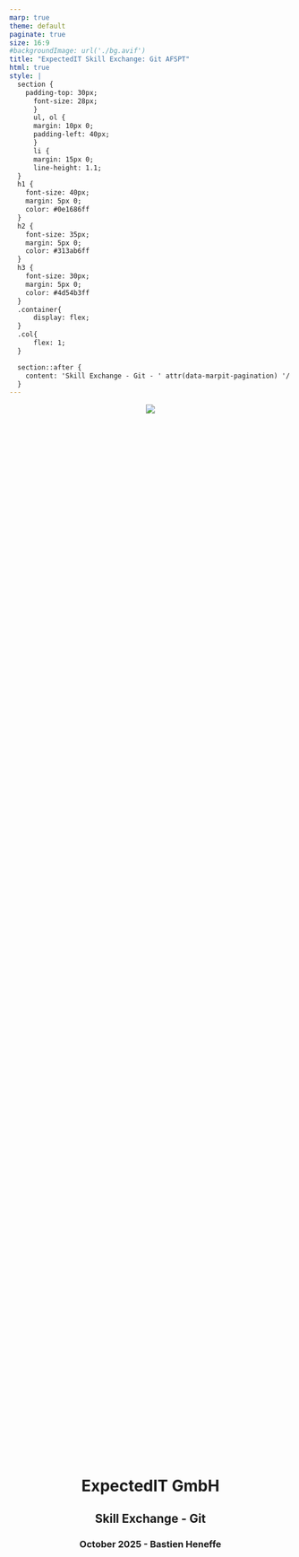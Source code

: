 ```yaml
---
marp: true
theme: default
paginate: true
size: 16:9
#backgroundImage: url('./bg.avif')
title: "ExpectedIT Skill Exchange: Git AFSPT"
html: true
style: |
  section {
    padding-top: 30px;
      font-size: 28px;
      }
      ul, ol {
      margin: 10px 0;
      padding-left: 40px;
      }
      li {
      margin: 15px 0;
      line-height: 1.1;
  }
  h1 {
    font-size: 40px;
    margin: 5px 0;
    color: #0e1686ff
  }
  h2 {
    font-size: 35px;
    margin: 5px 0;
    color: #313ab6ff
  }
  h3 {
    font-size: 30px;
    margin: 5px 0;
    color: #4d54b3ff
  }
  .container{
      display: flex;
  }
  .col{
      flex: 1;
  }

  section::after {
    content: 'Skill Exchange - Git - ' attr(data-marpit-pagination) '/' attr(data-marpit-pagination-total);
  }
---
```



<div class="container">
<div class="col">
<center>
<img src="xkcd-1597.png">
</center>
</div>
<div class="col">
<div style="display: flex; align-items: center; justify-content: center; height: 100%;">
<div style="text-align: center;">

# ExpectedIT GmbH
## Skill Exchange - Git 
### October 2025 - Bastien Heneffe

</div>
</div>
</div>
</div>

---
# Scope
- 🛠️ [**Tools**](#tools) recommendations, to go beyond the git CLI
- ⚡  [**Tips**](#tips) 4 warm-up slides
- 🎯 [**Problems/Solutions**](#probs) 12 annoying scenarios
- 📋 [**Methodology**](#methodo) subjects to discuss

#
*Don't hesitate to interrupt to ask questions.* ✋/💬

---
# Audience: Rate yourself


<center>
<img src="intro_image.webp" width="700">
</center>

---
<center>

# 🛠️ Tools<a id="tools"></a>

<img src="xkcd-1343.png" width="700">
</center>



---
# Recommended tools - TUI
## Command Line
- **Built-in**: `git log --oneline --graph`
- Ensure you have [**git completion**](https://raw.githubusercontent.com/git/git/master/contrib/completion/git-completion.bash) enabled
- git status in **prompt**: custom `PS1` or plugins [bash-it](https://github.com/Bash-it/bash-it), [oh-my-zsh](https://ohmyz.sh/), [oh-my-bash](https://github.com/ohmybash/oh-my-bash), ...
- **tig** - Terminal UI for browsing git history with vim-like navigation
- **lazygit** - Terminal UI with mouse support for git operations

---
# Recommended tools - GUI

## VS Code Integration
- Built-in **Source control panel**
  Graph, wrap for most common git commands, Copilot interactions, ...
- **GitLens / [GitLess](https://marketplace.visualstudio.com/items?itemName=maattdd.gitless)** extension
  Interactive rebase helper, in-code git blame info, ...
  *Avoid the bloatware:  Gitless forked before premium features*
- **[GitHub Pull Requests](https://marketplace.visualstudio.com/items?itemName=GitHub.vscode-pull-request-github)** extension
  Integration for merge request, review, etc.
- **[GitHub Action](https://marketplace.visualstudio.com/items?itemName=GitHub.vscode-github-actions)** extension
  Integration of CI / workflow
- **[GitHub Copilot](https://marketplace.visualstudio.com/items?itemName=GitHub.copilot)** extension
  smart actions: commit message, add commit # to context, etc.

---

<center>

# 🛠️ Tips<a id="tips"></a>
<img src="xkcd-1685.png" width="400">
</center>

---
# Tip 1: "Oops, wrong commit!"

## The solutions
- ✏️ **Modify**:
  - `git add ...` - stage what is missing
  - `git commit --amend` - Commit staged changes and edit commit message
  - `git commit --amend --no-edit` - Commit staged changes (keep same message)
- ↩️ **Undo**:
  - `git reset HEAD~1` - Undo last commit, keep changes
  - `git reset --hard HEAD~1` - Undo commit and changes
  - `git revert -m 1 <merge-commit-hash>` - Undo a merge with ancestors

*(We're warming-up, push force stuff will come later)*

---
# Tip 2: "I always forget the args of git checkout"

Use the user-friendly `git switch` and `git restore`
- 🌿 **Make a branch**:
  - Use `git switch -c <new-branch> <start-point>`
  - instead of  `git checkout <start-point> ; git checkout -b <new-branch>`
- ↩️ **Restore a file** deleted by mistake 
  - Use `git restore --source=<commit> <files>`
  - instead of  `git checkout <commit-hash> -- <files>`
- 🔀 **Switch to the previous branch**
  - `git switch -`

---
# Tip 3: Temporary work management

## Quick stashing for context switches  
- `git stash` - Save work temporarily
- `git stash list` - See all stashes
- `git stash pop` - Restore saved work
- `git stash -m "foo bar"` - Save work temporarily, with a description
- `git stash pop {ID}` - Restore saved work in stash entry {ID}

## Be careful
- More complex stash usages and commands (clear/store/save/...) available
- 💡 *Recommendation*: use developement branches instead, as recovery is more complex with stash


---
# Tip 4: Clean up your workspace

## Deal with untracked files safely
- 🔍 **Preview cleanup**: `git clean -n` (dry run)
- 🧹 **Remove untracked files**: `git clean -fd`  
- 📝 **Update .gitignore**: Add patterns for build files, logs, etc.
- 💾 **Stash untracked too**: `git stash -u` (safer than deleting)


---


<center>

# 🎯 Some annoying scenarios<a id="probs"></a>

<img src="xkcd-1296.png" width="700">
</center>


---
# Problem 1: "I want to move my branch"

## The situation
```
You created feature-fpga from old-main, but want it based on new-main
Or you want to move hotfix-memory-leak from develop to main
```

## The solutions
- 🩹 Apply single commit to current branch:
  - `git switch <new-base> ; git cherry-pick <commit>`
- 🚚 Move entire branch: 
  - `git rebase --onto <new-base> <branch>`
- 🛡️ **Safety tip**: Create backup branch first: `git branch backup-foo-bar`


---
# Problem 2: When did I introduce this 🪳 feature ?
## Situation
I need to find when I inserted a bug in a large git history.

## Solution
```bash
git bisect start
git bisect bad HEAD           # Current version has bug
git bisect good v2.1.0       # v2.1.0 was working fine
# Git checks out a commit in the middle
# Test your application (run tests, manual check...)
git bisect good              # If this version works
git bisect bad               # If this version has the bug
# Repeat until Git finds the exact commit
git bisect reset             # Return to original branch
```

**Tip**: Automate with `git bisect run <test-command>`


---
# Problem 3: "Need to combine commits"

## The situation: a (not so) messy history
```git
* 5892f7f (origin/my_branch) SPI synthesis warnings fixes
* 86c3029 to be removed
* 5e74ac3 UART lint/typo fixes
* 59c5c4e Add SPI iternface
* 4fc6024 Simu fix UART
* a43e4c9 Add UART controller
* f5ff2fc (origin/main) Initial commit
```

## What we want
```git
* bbbbbbbb (origin/my_branch) Add SPI interface
* aaaaaaaa Add UART controller
* f5ff2fc (origin/main) Initial commit
```

## Solution: Interactive Rebase!

---
# Interactive Rebase explained

## Start rebase
```bash
git rebase -i         # scope = last unpushed commits
git rebase -i HEAD~5  # scope = last 5 commits
git rebase -i main    # scope = commits since current main branch
```
## A text editor opens, for each commit you can:
- **`p, pick f0cacc1a`** - Keep this commit
- **`r, reword 0d15ea5e`** - Change commit message
- **`s, squash deadc0de`** - Squash with previous commit, will open commit message edit
- **`f, fixup 8badf00d`** - same as squash, but just take the preceeding commit message
- **`d, drop baddcafe`** - Delete this commit (equivalent to removing the line)
- (and much more **break/label/run/edit/merge/exec/...**)

---
# Back to example
Run command:
```bash
git rebase -i origin/main
```

In the opening text editor:
```bash
pick   a43e4c9 Add UART controller
fixup  4fc6024 Simu fix UART                   # Merge into previous  
fixup  5e74ac3 UART lint/typo fixes            # Merge into previous    
pick   59c5c4e Add SPI iternface
drop   86c3029 to be removed                   # Delete this commit  
squash 5892f7f SPI synthesis warnings fixes    # Merge & edit message

```

---
# Getting conflicts?

- First check your scope!
- If expected conflicts, same procedure as for merge requests
- you're done:  `git rebase --continue`
- Panic button: `git rebase --abort`

---
# When to do rebase

## ✅ Safe to rebase:
- Your local work in progress branch (encouraged!)
- Your feature branch, if not shared with others
- Before issueing a merge request
- As part of the merge process

## ⚠️ Don't _sliently_ rebase if:
- It's a shared feature branch
- Other people have pulled your branch
- Another branch started from the one you want to rebase

## ⚠️ Never rebase:
- a public branch, such as main

---
# Problem 4: "Now what? Can I push?"

## The situation
- You did a `git rebase -i`, or a `git commit --amend`, or any other local changes
- Your tree is now out of sync with remote server
- Git refuses to push with regular `git push`

## The solutions
 - The good ol' one - ⚠️ Danger zone
  `git push --force`
 - The safer solution
`git push --force-with-lease`

**`--force-with-lease`** checks if someone else pushed changes first!


---
# Problem 5: "Oops, rebase screw up, I lost my changes"

## Git Remembers (almost) everything

```bash
git reflog  # Shows ALL your local actions
```
But when in doubt, don't hesitate create a local backup branch/tag before rebasing (easy to manipulate)

## Recovery Examples
```bash
# Find your lost commit
git reflog
# Reset to that commit
git reset --hard 01b0cad0
# Or create a new branch from it
git switch -c recovery 01b0cad0
```


---
# Problem 6: "During a rebase, I lost myself"

## 🧭 Solutions:
 - run `git status` - Shows current step, completed steps, and remaining steps
 - run `git log --oneline -1` - Shows the current commit you're working on
 - run `git rebase --edit-todo` - Opens the todo list in an editor to see all steps, can modify the plan
 - Read `.git/rebase-merge/done` & `.git/rebase-merge/git-rebase-todo` - Direct access to rebase progress files


---
# Problem 7: "I need to do some stuff during rebase"

## Situation
- Update a specific commit in the tree (split, drop partial changes, ...)
- Do some task at a given commit
- Run script on each commits

## Rebase commands to the rescue
- **`edit`** - Stop at this commit to make changes, then `git rebase --continue`
- **`break`** - Pause rebase unconditionally for manual intervention
- **`run`** - Execute command automatically (e.g., `run make test`)

*Tip: put a break as last git-rebase-todo for complex interactive rebase -> will git you opportunity to --abort*

---

## Example Situation
You made one big commit that should have been 2 separated commits

## Solution 🪓
```bash
git rebase -i HEAD~1     # Select commit to split
# Change 'pick' to 'edit' for the target commit
git reset HEAD~1         # Unstage everything 
git add -p               # Selectively stage first commit
git commit -m "Do changes A"
git add .                # Stage remaining changes
git commit -m "Do changes B" 
git rebase --continue    # Finish the rebase
```


---
# Problem 8: "Merge Conflicts! Help!"

## The situation
The `<<<<<<<`, `=======`, `>>>>>>>` curse

## Tips
- Use a good 3-way editor to resolve conflict (VS code built-in, meld, etc.)
- Use merge strategy for faster resolution
  - `git checkout --ours <path>`: Always take your side
  - `git checkout --theirs <path>`: Always take remote side
- To continue once done: `git rebase --continue` or `git merge --continue`
  - ⚠️ don't confuse it with `commit --amend`

## 🛡️ Prevention:
- Avoid large merges by rebasing frequently

---
# Problem 9: "My colleague force-pushed on my branch!"

## The situation 
Colleague used `git push --force` after rebasing on a branch, and you had local changes on it...

## The solution
Auto rebase at pull work in 87.6% of the cases
```bash
git fetch
git pull --rebase
```

## 🛡️ Prevention
- Use separate branches


---
# Problem 10: "Rebasing stacked branches is annoying"

## The situation
```bash
-> old-start -> dev-feature -> sub-feature
           \--> new-start
```
You want to rebase `dev-feature` on `new-start`, but `sub-feature` depends on it

## The solution
```bash
# Manually:
git rebase dev-feature                --onto new-start 
git rebase sub-feature                --onto dev-feature

# Automatically:
git rebase dev-feature --update-refs  --onto main 
```
Enable by default ? `git config --global --add --bool rebase.updateRefs true`


*[🌐 Some blog entry about this](https://andrewlock.net/working-with-stacked-branches-in-git-is-easier-with-update-refs/)*


---
# Problem 11: "How to help future-me's `rebase -i`"
## The solution
### Mark at commit time:
```bash
git commit --fixup=HEAD      # Will add fixup on given commit
git commit --squash=HEAD     # Will add squash on given commit
git commit --fixup=01b0cad0  # Will add fixup on given commit
```
### At rebase time:
Call `git rebase -i --autosquash` 
or have it set by default `git config --global rebase.autosquash true` 

The git-rebase-todo will be automatically populated for the marked commits.



---
# Problem 12: "I want to `rebase -i` with some merges"
### Quick pointers
git-rebase-todo commands can include:
- `label`: Create a reference point for later use (like a bookmark)
- `merge`: Recreate a merge commit with specified parents
- `reset`: Move HEAD to a labeled commit (reset to a bookmark)

To rework branches that contain merges: 
- `git rebase -i --rebase-merges`

### Links
🌐 [Examples from git doc](https://git-scm.com/docs/git-rebase#_rebasing_merges)
🌐 [Blog entry](https://medium.com/@marcoscannabrava/git-rewriting-history-with-rebase-4093802fe173)

---
# 💬 Discussion Topics<a id="methodo"></a>
1. Commit Message Standards
2. Branch workflow
3. Use of git hooks
4. Use of co-authors
5. GitHub Forks: public vs private

---

# Discussion Topic 1: Commit Message Standards

## Popular Formats
🌐 [**Conventional Commits**](https://www.conventionalcommits.org/): `type(scope): description`
  - Examples: `feat(uart): add baud rate configuration`, `fix(spi): resolve clock timing issue`
  - Types: `feat`, `fix`, `docs`, `style`, `refactor`, `test`, `chore`
- **Angular Style**: Similar to conventional commits
- **50/72 Rule**: 50 chars max for title, 72 for body lines.

## Tools to Help
- Git templates: `git config commit.template SOMEPATH/.gitmessage`
- GitHub Copilot: Analyze diff and suggest messages

---

# Discussion Topic 2: Branch workflow

## Rebase vs Squash Strategy
- **Interactive rebase** to group logical changes:
  - Keep commits to a "reasonable" amount
  - Each commit should build successfully (CI-friendly)
  - Commit messages must tell a story
- **Rebase onto main** to avoid "merge bubbles"?
  - Use `git rebase main` instead of `git merge main`
  - Keeps linear history, easier to follow and bisect 


---
# Discussion Topic 3: Use of git hooks

## What are Git Hooks?
Scripts that run automatically at certain Git events (commit, push, merge, etc.)
*Can be seen as some kind of CI at user side.*

## Common Use Cases
- **Pre-commit**: Lint code, run tests, check formatting
- **Commit-msg**: Validate commit message format
- **Pre-push**: Run full test suite before pushing
- **Post-receive**: Deploy code, send notifications

## Implementation
- Scripts in `.git/hooks/` (local) or server-side
- Tools: **pre-commit** (Python)

---

# Discussion Topic 4: Use of Co-authors

### What are Co-authors?
Give credit to multiple contributors on a single commit

### How to Add Co-authors
Add to commit message body:
```
feat: implement new feature

Some description of the changes.

Co-authored-by: Jane Doe <jane@example.com>
Co-authored-by: John Smith <john@example.com>
```

### Tools & Tips
- **VS Code**: GitLens extension helps with co-author suggestions
- Shows up in GitHub (history, stats, ...)


---
# Discussion Topic 5: GitHub Forks: public vs private

### How to make a fork
 - Click fork button *<- Stop here for public fork*
 - Settings -> General -> Leave fork network
 - Settings -> General -> Change visibility to Private
 - Add a remote repo for pulling updates: `git remote add upstream <original>`

### When to Keep Public vs Private
- **Keep public** when:
  - Planning to contributing back to open source
  - No corporate/sensitive code involved
- **Make private** when:
  - Adding proprietary modifications
  - Uncertain about IP/licensing implications

---

# Takeaway: Some links

## Git Documentation & Learning
- 🌐 [Official Git book: Tools - Rewriting History](https://git-scm.com/book/en/v2/Git-Tools-Rewriting-History)
- 🌐 [Official Git book: Git Tools - Advanced Merging](https://git-scm.com/book/en/v2/Git-Tools-Advanced-Merging#_advanced_merging)
- 🌐 [Interactive learning](https://learngitbranching.js.org)
- 🌐 [git rebase: what can go wrong?](https://jvns.ca/blog/2023/11/06/rebasing-what-can-go-wrong-/)
- 🌐 [Working with stacked branches](https://andrewlock.net/working-with-stacked-branches-in-git-is-easier-with-update-refs/)
- 🌐 [Rewriting history with rebase](https://medium.com/@marcoscannabrava/git-rewriting-history-with-rebase-4093802fe173)
- 🌐 [Examples from git doc of rebasing merges](https://git-scm.com/docs/git-rebase#_rebasing_merges)
- 🌐 [Conventional Commits](https://www.conventionalcommits.org/)

---

# Takeaway: some useful Git config
```bash
# Useful aliases
git config --global alias.lg "log --oneline --graph --decorate"
git config --global alias.enforce "push --force-with-lease"
git config --global alias.ca "commit --amend"
git config --global alias.noedit "commit --amend --no-edit"
git config --global alias.backup "branch backup-$(date +%s)"

# Core settings
git config --global core.editor "code --wait"
git config --global pull.rebase true
git config --global push.autoSetupRemote true
git config --global rebase.updateRefs true
git config --global rebase.autosquash true
git config --global rerere.enabled true

```

---
